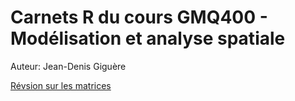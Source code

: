# Carnets R du cours GMQ400 - Modélisation et analyse spatiale

Auteur: Jean-Denis Giguère


[Révsion sur les matrices](revision_matrices.html)
